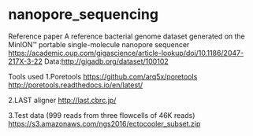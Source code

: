 # nanopore_sequencing

Reference paper
A reference bacterial genome dataset generated on the MinION™ portable single-molecule nanopore sequencer
https://academic.oup.com/gigascience/article-lookup/doi/10.1186/2047-217X-3-22
Data:http://gigadb.org/dataset/100102

Tools used 
1.Poretools
https://github.com/arq5x/poretools
http://poretools.readthedocs.io/en/latest/

2.LAST aligner
http://last.cbrc.jp/

3.Test data (999 reads from three flowcells of 46K reads) 
https://s3.amazonaws.com/ngs2016/ectocooler_subset.zip
